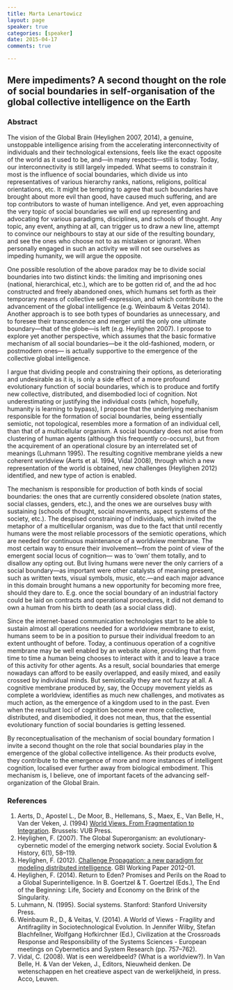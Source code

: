 ```yaml
---
title: Marta Lenartowicz
layout: page
speaker: true
categories: [speaker]
date: 2015-04-17
comments: true

---
```


## Mere impediments? A second thought on the role of social boundaries in self-organisation of the global collective intelligence on the Earth

### Abstract

The vision of the Global Brain (Heylighen 2007, 2014), a genuine, unstoppable intelligence arising from the accelerating interconnectivity of individuals and their technological extensions, feels like the exact opposite of the world as it used to be, and—in many respects—still is today. Today, our interconnectivity is still largely impeded. What seems to constrain it most is the influence of social boundaries, which divide us into representatives of various hierarchy ranks, nations, religions, political orientations, etc. It might be tempting to agree that such boundaries have brought about more evil than good, have caused much suffering, and are top contributors to waste of human intelligence. And yet, even approaching the very topic of social boundaries we will end up representing and advocating for various paradigms, disciplines, and schools of thought. Any topic, any  event, anything at all, can trigger us to draw a new line, attempt to convince our neighbours to stay at our side of the resulting boundary, and see the ones who choose not to as mistaken or ignorant. When personally engaged in such an activity we will not see ourselves as impeding humanity, we will argue the opposite.

One possible resolution of the above paradox may be to divide social boundaries into two distinct kinds: the limiting and imprisoning ones (national, hierarchical, etc.), which are to be gotten rid of, and the ad hoc constructed and freely abandoned ones, which humans set forth as their temporary means of collective self-expression, and which contribute to the advancement of the global intelligence (e.g. Weinbaum & Veitas 2014). Another approach is to see both types of boundaries as unnecessary, and to foresee their transcendence and merger until the only one ultimate boundary—that of the globe—is left (e.g. Heylighen 2007). I propose to explore yet another perspective, which assumes that the basic formative mechanism of all social boundaries—be it the old-fashioned, modern, or postmodern ones— is actually supportive to the emergence of the collective global intelligence.

I argue that dividing people and constraining their options, as deteriorating and undesirable as it is, is only a side effect of a more profound evolutionary function of social boundaries, which is to produce and fortify new collective, distributed, and disembodied loci of cognition. Not underestimating or justifying the individual costs (which, hopefully, humanity is learning to bypass), I propose that the underlying mechanism responsible for the formation of social boundaries, being essentially semiotic, not topological, resembles more a formation of an individual cell, than that of a multicellular organism. A social boundary does not arise from clustering of human agents (although this frequently co-occurs), but from the acquirement of an operational closure by an interrelated set of meanings (Luhmann 1995). The resulting cognitive membrane yields a new coherent worldview (Aerts et al. 1994, Vidal 2008), through which a new representation of the world is obtained, new challenges (Heylighen 2012) identified, and new type of action is enabled.

The mechanism is responsible for production of both kinds of social boundaries: the ones that are currently considered obsolete (nation states, social classes, genders, etc.), and the ones we are ourselves busy with sustaining (schools of thought, social movements, aspect systems of the society, etc.). The despised constraining of individuals, which invited the metaphor of a multicellular organism, was due to the fact that until recently humans were the most reliable processors of the semiotic operations, which are needed for continuous maintenance of a worldview membrane. The most certain way to ensure their involvement—from the point of view of the emergent social locus of cognition— was to ‘own’ them totally, and to disallow any opting out. But living humans were never the only carriers of a social boundary—as important were other catalysts of meaning present, such as written texts, visual symbols, music, etc.—and each major advance in this domain brought humans a new opportunity for becoming more free, should they dare to. E.g. once the social boundary of an industrial factory could be laid on contracts and operational procedures, it did not demand to own a human from his birth to death (as a social class did).

Since the internet-based communication technologies start to be able to sustain almost all operations needed for a worldview membrane to exist, humans seem to be in a position to pursue their individual freedom to an extent unthought of before. Today, a continuous operation of a cognitive membrane may be well enabled by an website alone, providing that from time to time a human being chooses to interact with it and to leave a trace of this activity for other agents. As a result, social boundaries that emerge nowadays can afford to be easily overlapped, and easily mixed, and easily crossed by individual minds. But semiotically they are not fuzzy at all. A cognitive membrane produced by, say, the Occupy movement yields as complete a worldview, identifies as much new challenges, and motivates as much action, as the emergence of a kingdom used to in the past. Even when the resultant loci of cognition become ever more collective, distributed, and disembodied, it does not mean, thus, that the essential evolutionary function of social boundaries is getting lessened.

By reconceptualisation of the mechanism of social boundary formation I invite a second thought on the role that social boundaries play in the emergence of the global collective intelligence. As their products evolve, they contribute to the emergence of more and more instances of intelligent cognition, localised ever further away from biological embodiment. This mechanism is, I believe, one of important facets of the advancing self-organization of the Global Brain.

### References

1. Aerts, D., Apostel L., De Moor, B., Hellemans, S., Maex, E., Van Belle, H., Van der Veken, J.
(1994) [World Views. From Fragmentation to Integration](http://www.vub.ac.be/CLEA/pub/books/worldviews.pdf). Brussels: VUB Press.
2. Heylighen, F. (2007). The Global Superorganism: an evolutionary-cybernetic model of the emerging network society. Social Evolution & History, 6(1), 58–119.
3. Heylighen, F. (2012). [Challenge Propagation: a new paradigm for modeling distributed intelligence](http://pespmc1.vub.ac.be/Papers/ChallengePropagation.pdf). GBI Working Paper 2012-01.
1. Heylighen, F. (2014). Return to Eden? Promises and Perils on the Road to a Global
Superintelligence. In B. Goertzel & T. Goertzel (Eds.), The End of the Beginning: Life, Society
and Economy on the Brink of the Singularity.
1. Luhmann, N. (1995). Social systems. Stanford: Stanford University Press.
1. Weinbaum R., D., & Veitas, V. (2014). A World of Views - Fragility and Antifragility in Sociotechnological Evolution. In Jennifer Wilby, Stefan Blachfellner, Wolfgang Hofkirchner (Ed.), Civilization at the Crossroads Response and Responsibility of the Systems Sciences -
European meetings on Cybernetics and System Research (pp. 757–762).
1. Vidal, C. (2008). Wat is een wereldbeeld? (What is a worldview?). In Van Belle, H. & Van der Veken, J., Editors, Nieuwheid denken. De wetenschappen en het creatieve aspect van de werkelijkheid, in press. Acco, Leuven.
